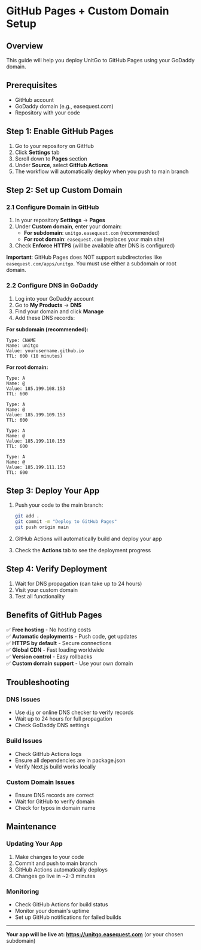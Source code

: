 # GitHub Pages + Custom Domain Setup

## Overview
This guide will help you deploy UnitGo to GitHub Pages using your GoDaddy domain.

## Prerequisites
- GitHub account
- GoDaddy domain (e.g., easequest.com)
- Repository with your code

## Step 1: Enable GitHub Pages

1. Go to your repository on GitHub
2. Click **Settings** tab
3. Scroll down to **Pages** section
4. Under **Source**, select **GitHub Actions**
5. The workflow will automatically deploy when you push to main branch

## Step 2: Set up Custom Domain

### 2.1 Configure Domain in GitHub
1. In your repository **Settings** → **Pages**
2. Under **Custom domain**, enter your domain:
   - **For subdomain**: `unitgo.easequest.com` (recommended)
   - **For root domain**: `easequest.com` (replaces your main site)
3. Check **Enforce HTTPS** (will be available after DNS is configured)

**Important**: GitHub Pages does NOT support subdirectories like `easequest.com/apps/unitgo`. You must use either a subdomain or root domain.

### 2.2 Configure DNS in GoDaddy
1. Log into your GoDaddy account
2. Go to **My Products** → **DNS**
3. Find your domain and click **Manage**
4. Add these DNS records:

**For subdomain (recommended):**
```
Type: CNAME
Name: unitgo
Value: yourusername.github.io
TTL: 600 (10 minutes)
```

**For root domain:**
```
Type: A
Name: @
Value: 185.199.108.153
TTL: 600

Type: A  
Name: @
Value: 185.199.109.153
TTL: 600

Type: A
Name: @
Value: 185.199.110.153
TTL: 600

Type: A
Name: @
Value: 185.199.111.153
TTL: 600
```

## Step 3: Deploy Your App

1. Push your code to the main branch:
   ```bash
   git add .
   git commit -m "Deploy to GitHub Pages"
   git push origin main
   ```

2. GitHub Actions will automatically build and deploy your app
3. Check the **Actions** tab to see the deployment progress

## Step 4: Verify Deployment

1. Wait for DNS propagation (can take up to 24 hours)
2. Visit your custom domain
3. Test all functionality

## Benefits of GitHub Pages

✅ **Free hosting** - No hosting costs  
✅ **Automatic deployments** - Push code, get updates  
✅ **HTTPS by default** - Secure connections  
✅ **Global CDN** - Fast loading worldwide  
✅ **Version control** - Easy rollbacks  
✅ **Custom domain support** - Use your own domain  

## Troubleshooting

### DNS Issues
- Use `dig` or online DNS checker to verify records
- Wait up to 24 hours for full propagation
- Check GoDaddy DNS settings

### Build Issues
- Check GitHub Actions logs
- Ensure all dependencies are in package.json
- Verify Next.js build works locally

### Custom Domain Issues
- Ensure DNS records are correct
- Wait for GitHub to verify domain
- Check for typos in domain name

## Maintenance

### Updating Your App
1. Make changes to your code
2. Commit and push to main branch
3. GitHub Actions automatically deploys
4. Changes go live in ~2-3 minutes

### Monitoring
- Check GitHub Actions for build status
- Monitor your domain's uptime
- Set up GitHub notifications for failed builds

---

**Your app will be live at: https://unitgo.easequest.com** (or your chosen subdomain)
